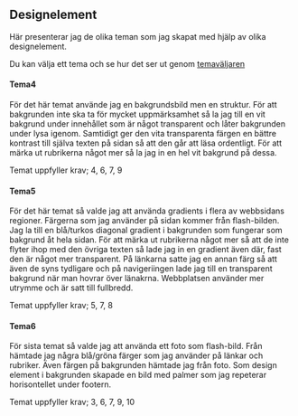 ## Designelement
<!--==============================================-->

Här presenterar jag de olika teman som jag skapat med hjälp av olika designelement.

Du kan välja ett tema och se hur det ser ut genom [temaväljaren](theme-selector)



#### Tema4 

För det här temat använde jag en bakgrundsbild men en struktur. För att bakgrunden inte ska ta för 
mycket uppmärksamhet så la jag till en vit bakgrund under innehållet som är något transparent och
låter bakgrunden under lysa igenom. Samtidigt ger den vita transparenta färgen en bättre kontrast till
själva texten på sidan så att den går att läsa ordentligt. För att märka ut rubrikerna något mer så la
jag in en hel vit bakgrund på dessa.

Temat uppfyller krav; 4, 6, 7, 9

#### Tema5 

För det här temat så valde jag att använda gradients i flera av webbsidans regioner. Färgerna som
jag använder på sidan kommer från flash-bilden. Jag la till en blå/turkos diagonal gradient i bakgrunden
som fungerar som bakgrund åt hela sidan. För att märka ut rubrikerna något mer så att de inte flyter ihop
med den övriga texten så lade jag in en gradient även där, fast den är något mer transparent. 
På länkarna satte jag en annan färg så att även de syns tydligare och på navigeriingen lade jag till en
transparent bakgrund när man hovrar över länakrna. Webbplatsen använder mer utrymme och är satt till
fullbredd.

Temat uppfyller krav; 5, 7, 8

#### Tema6

För sista temat så valde jag att använda ett foto som flash-bild. Från hämtade jag några blå/gröna
färger som jag använder på länkar och rubriker. Även färgen på bakgrunden hämtade jag från foto.
Som design element i bakgrunden skapade en bild med palmer som jag repeterar horisontellet under
footern. 

Temat uppfyller krav; 3, 6, 7, 9, 10
